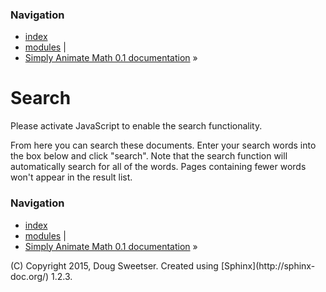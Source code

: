 ### Navigation

  * [index](genindex.html)
  * [modules](py-modindex.html) |
  * [Simply Animate Math 0.1 documentation](index.html) »

# Search

Please activate JavaScript to enable the search functionality.

From here you can search these documents. Enter your search words into the box
below and click "search". Note that the search function will automatically
search for all of the words. Pages containing fewer words won't appear in the
result list.

### Navigation

  * [index](genindex.html)
  * [modules](py-modindex.html) |
  * [Simply Animate Math 0.1 documentation](index.html) »

(C) Copyright 2015, Doug Sweetser. Created using [Sphinx](http://sphinx-
doc.org/) 1.2.3.

